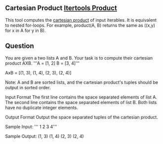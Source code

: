 ## Cartesian Product [Itertools Product](https://docs.python.org/3/library/itertools.html)
This tool computes the [cartesian product](https://en.wikipedia.org/wiki/Cartesian_product) of input iterables.
It is equivalent to nested for-loops.
For example, product(A, B) returns the same as ((x,y) for x in A for y in B).

## Question
You are given a two lists A and B. Your task is to compute their cartesian product AXB.
'''A = [1, 2]
   B = [3, 4]'''

  AxB = [(1, 3), (1, 4), (2, 3), (2, 4)]

Note: A and B are sorted lists, and the cartesian product's tuples should be output in sorted order.

Input Format
The first line contains the space separated elements of list A.
The second line contains the space separated elements of list B.
Both lists have no duplicate integer elements.

Output Format
Output the space separated tuples of the cartesian product.

Sample Input:
''' 1 2
    3 4'''
 
Sample Output:
(1, 3) (1, 4) (2, 3) (2, 4)
